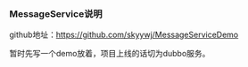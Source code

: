 ### MessageService说明

github地址：https://github.com/skyywj/MessageServiceDemo

暂时先写一个demo放着，项目上线的话切为dubbo服务。